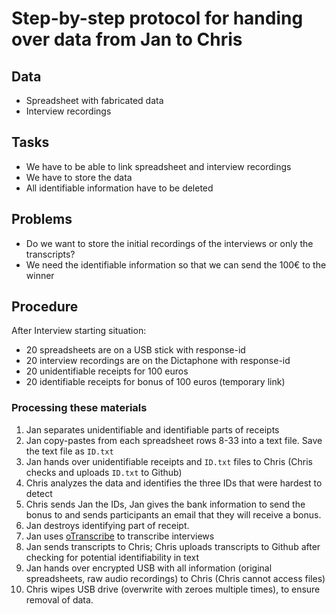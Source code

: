 # Step-by-step protocol for handing over data from Jan to Chris 

## Data
- Spreadsheet with fabricated data
- Interview recordings

## Tasks
- We have to be able to link spreadsheet and interview recordings
- We have to store the data
- All identifiable information have to be deleted

## Problems
- Do we want to store the initial recordings of the interviews or only the transcripts?
- We need the identifiable information so that we can send the 100€ to the winner

## Procedure

After Interview starting situation:
- 20 spreadsheets are on a USB stick with response-id
- 20 interview recordings are on the Dictaphone with response-id
- 20 unidentifiable receipts for 100 euros
- 20 identifiable receipts for bonus of 100 euros (temporary link)

### Processing these materials

1. Jan separates unidentifiable and identifiable parts of receipts
2. Jan copy-pastes from each spreadsheet rows 8-33 into a text file. Save the text file as `ID.txt`
3. Jan hands over unidentifiable receipts and `ID.txt` files to Chris (Chris checks and uploads `ID.txt` to Github)
4. Chris analyzes the data and identifies the three IDs that were hardest to detect
5. Chris sends Jan the IDs, Jan gives the bank information to send the bonus to and sends participants an email that they will receive a bonus.
6. Jan destroys identifying part of receipt.
7. Jan uses [oTranscribe](http://otranscribe.com/) to transcribe interviews
8. Jan sends transcripts to Chris; Chris uploads transcripts to Github after checking for potential identifiability in text
9. Jan hands over encrypted USB with all information (original spreadsheets, raw audio recordings) to Chris (Chris cannot access files)
10. Chris wipes USB drive (overwrite with zeroes multiple times), to ensure removal of data.